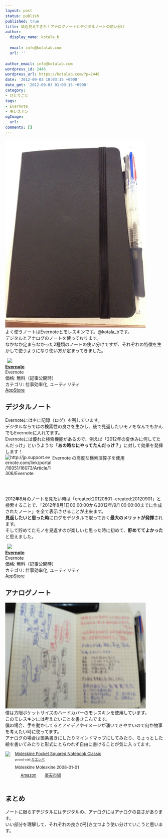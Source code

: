 ```yaml
---
layout: post
status: publish
published: true
title: 最近見えてきた！アナログノートとデジタルノートの使い分け
author:
  display_name: kotala_b

  email: info@kotalab.com
  url: ''

author_email: info@kotalab.com
wordpress_id: 2446
wordpress_url: https://kotalab.com/?p=2446
date: '2012-09-03 10:03:15 +0900'
date_gmt: '2012-09-03 01:03:15 +0900'
category:
- ひとりごと
tags:
- Evernote
- モレスキン
ogImage:
  url:
comments: []
---
```

<p><a href="/wp-content/uploads/note_120903_02.jpg" target="_blank"><img src="/wp-content/uploads/note_120903_02.jpg" alt="" title="note_120903_02" width="448" height="597" class="alignnone size-full wp-image-2456" /></a><br />
よく使うノートはEvernoteとモレスキンです。@kotala_bです。<br />
デジタルとアナログのノートを使っております。<br />
なかなか定まらなかった2種類のノートの使い分けですが、それぞれの特徴を生かして使うようになり使い方が定まってきました。<br />
</p>
<!--more-->
<div class="applink">
<div class="applinkimg"><a href="https://itunes.apple.com/jp/app/evernote/id281796108?mt=8&uo=4&at=10l4yU" rel="nofollow" target="_blank"><img hspace="6" src="http://a1527.phobos.apple.com/us/r30/Purple/v4/d6/af/ec/d6afec25-4d92-7b99-833b-14727820b3af/mzl.fwrhqtje.png" width="80" /></a></div>
<div class="applinktext">
<div class="applinktitle"><strong><a href="https://itunes.apple.com/jp/app/evernote/id281796108?mt=8&uo=4&at=10l4yU" rel="nofollow" target="_blank">Evernote</a></strong></div>
<div class="applinkinfo">Evernote</div>
<div class="applinkinfo">価格: 無料（記事公開時）</div>
<div class="applinkinfo">カテゴリ: 仕事効率化, ユーティリティ</div>
</div>
<div class="clear"></div>
<div class="appstorelink"><a href="https://itunes.apple.com/jp/app/evernote/id281796108?mt=8&uo=4&at=10l4yU" rel="nofollow" target="_blank">AppStore</a></div>
</div>
<h2>デジタルノート</h2>
<p>Evernoteには主に記録（ログ）を残しています。<br />
デジタルならではの検索性の良さを生かし、後で見返したいモノをなんでもかんでもEvernoteに入れてます。<br />
Evernoteには優れた検索機能があるので、例えば「2012年の夏休みに何してたんだっけ」というような「<strong>あの時なにやってたんだっけ？</strong>」に対して効果を発揮します！<br />
<span class="removed_link" title="jp.support.evernote.com/link/portal/16051/16073/Article/1306/Evernote"><img src="https://capture.heartrails.com/150x130?http://jp.support.evernote.com/link/portal/16051/16073/Article/1306/Evernote" alt="http://jp.support.evernote.com/link/portal/16051/16073/Article/1306/Evernote" width="150" height="130" align="left" /></span><span class="removed_link" title="jp.support.evernote.com/link/portal/16051/16073/Article/1306/Evernote">Evernote の高度な検索演算子を使用</span><br style="clear:both;" />2012年8月のノートを見たい時は「created:20120801 -created:20120901」と検索することで、「2012年8月1日00:00:00から2012年/9/1 00:00:00までに作成されたノート」を全て表示させることが出来ます。<br />
<strong>見返したいと思った時</strong>にログをデジタルで取っておく<strong>最大のメリットが発揮</strong>されます。<br />
そして貯めてたモノを見返すのが楽しいと思った時に初めて、<strong>貯めててよかった</strong>と思えました。</p>
<div class="applink">
<div class="applinkimg"><a href="https://itunes.apple.com/jp/app/evernote/id281796108?mt=8&uo=4&at=10l4yU" rel="nofollow" target="_blank"><img hspace="6" src="http://a1527.phobos.apple.com/us/r30/Purple/v4/d6/af/ec/d6afec25-4d92-7b99-833b-14727820b3af/mzl.fwrhqtje.png" width="80" /></a></div>
<div class="applinktext">
<div class="applinktitle"><strong><a href="https://itunes.apple.com/jp/app/evernote/id281796108?mt=8&uo=4&at=10l4yU" rel="nofollow" target="_blank">Evernote</a></strong></div>
<div class="applinkinfo">Evernote</div>
<div class="applinkinfo">価格: 無料（記事公開時）</div>
<div class="applinkinfo">カテゴリ: 仕事効率化, ユーティリティ</div>
</div>
<div class="clear"></div>
<div class="appstorelink"><a href="https://itunes.apple.com/jp/app/evernote/id281796108?mt=8&uo=4&at=10l4yU" rel="nofollow" target="_blank">AppStore</a></div>
</div>
<h2>アナログノート</h2>
<p><a href="/wp-content/uploads/note_120903_01.jpg" target="_blank"><img src="/wp-content/uploads/note_120903_01.jpg" alt="" title="note_120903_01" width="448" height="336" class="alignnone size-full wp-image-2457" /></a><br />
僕は方眼ポケットサイズのハードカバーのモレスキンを使用しています。<br />
このモレスキンには考えたいことを書きこんでます。<br />
僕の場合、手を動かしてるとアイデアやイメージが湧いてきやすいので何か物事を考えたい時に使ってます。<br />
アナログの場合は箇条書きにしたりマインドマップにしてみたり、ちょっとした絵を書いてみたりと形式にとらわれず自由に書けることが気に入ってます。</p>
<div class="kaerebalink-box" style="text-align:left;padding-bottom:20px;font-size:small;/zoom: 1;overflow: hidden;">
<div class="kaerebalink-image" style="float:left;margin:0 15px 10px 0;"><a href="https://www.amazon.co.jp/exec/obidos/ASIN/888370102X/same-22/ref=nosim/" rel="nofollow" target="_blank"><img src="https://images-fe.ssl-images-amazon.com/images/I/41qu4frgjkL._SL160_.jpg" style="border: none;" /></a></div>
<div class="kaerebalink-info" style="line-height:120%;/zoom: 1;overflow: hidden;">
<div class="kaerebalink-name" style="margin-bottom:10px;line-height:120%"><a href="https://www.amazon.co.jp/exec/obidos/ASIN/888370102X/same-22/ref=nosim/" rel="nofollow" target="_blank">Moleskine Pocket Squared Notebook Classic</a>
<div class="kaerebalink-powered-date" style="font-size:8pt;margin-top:5px;font-family:verdana;line-height:120%">posted with <a href="https://kaereba.com" target="_blank">カエレバ</a></div>
</div>
<div class="kaerebalink-detail" style="margin-bottom:5px;">Moleskine Moleskine 2008-01-01    </div>
<div class="kaerebalink-link1" style="margin-top:10px;">
<div class="shoplinkamazon" style="display:inline;margin-right:5px;background: url('https://img.yomereba.com/tam_k_01.gif') 0 0 no-repeat;padding: 2px 0 2px 18px;white-space: nowrap;"><a href="https://www.amazon.co.jp/gp/search?keywords=Moleskine%20Pocket%20Squared%20Notebook%20Classic&__mk_ja_JP=%83J%83%5E%83J%83i&tag=same-22" rel="nofollow" target="_blank" title="アマゾン" >Amazon</a></div>
<div class="shoplinkrakuten" style="display:inline;margin-right:5px;background: url('https://img.yomereba.com/tam_k_01.gif') 0 -50px no-repeat;padding: 2px 0 2px 18px;white-space: nowrap;"><a href="https://hb.afl.rakuten.co.jp/hgc/0fa7afc8.bbfc196a.0fa7afc9.d56c38f1/?pc=http%3A%2F%2Fsearch.rakuten.co.jp%2Fsearch%2Fmall%2FMoleskine%2520Pocket%2520Squared%2520Notebook%2520Classic%2F-%2Ff.1-p.1-s.1-sf.0-st.A-v.2%3Fx%3D0%26scid%3Daf_ich_link_urltxt%26m%3Dhttp%3A%2F%2Fm.rakuten.co.jp%2F" rel="nofollow" target="_blank" title="楽天市場" >楽天市場</a></div>
</div>
</div>
<div class="booklink-footer" style="clear: left"></div>
</div>
<h2>まとめ</h2>
<p>ノートに限らずデジタルにはデジタルの、アナログにはアナログの良さがあります。<br />
いい部分を理解して、それぞれの良さが引き立つよう使い分けていこうと思います。</p>
